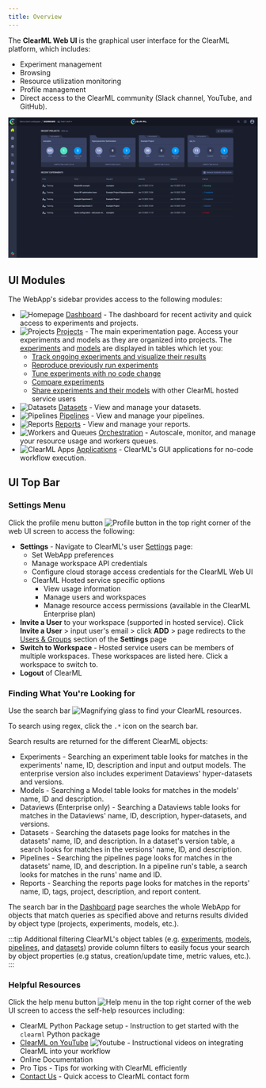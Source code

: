 ```yaml
---
title: Overview
---
```


The **ClearML Web UI** is the graphical user interface for the ClearML platform, which includes:
* Experiment management
* Browsing
* Resource utilization monitoring
* Profile management
* Direct access to the ClearML community (Slack channel, YouTube, and GitHub).

![WebApp screenshots gif](../img/gif/webapp_screenshots.gif)

## UI Modules 
The WebApp's sidebar provides access to the following modules:
<ul>
  <li>
    <img src="/docs/latest/icons/ico-homepage.svg" alt="Homepage" className="icon size-md space-sm" /> <a href="webapp_home">Dashboard</a> - The dashboard for recent activity and quick access to experiments and projects.
  </li>
  <li> 
    <img src="/docs/latest/icons/ico-projects.svg" alt="Projects" className="icon size-md space-sm" />  <a href="webapp_projects_page">Projects</a> - The main experimentation page. Access your experiments and models as they are organized into projects.
  The <a href="webapp_exp_table">experiments</a> and <a href="webapp_model_table">models</a> are displayed in tables
  which let you:
    <ul>
      <li><a href="webapp_exp_track_visual">Track ongoing experiments and visualize their results</a></li>
      <li><a href="webapp_exp_reproducing">Reproduce previously run experiments</a></li>
      <li><a href="webapp_exp_tuning">Tune experiments with no code change</a></li>
      <li><a href="webapp_exp_comparing">Compare experiments</a></li>
      <li><a href="webapp_exp_sharing">Share experiments and their models</a> with other ClearML hosted service users </li>
    </ul>
  </li>
  <li>
    <img src="/docs/latest/icons/ico-side-bar-datasets.svg" alt="Datasets" className="icon size-md space-sm" /> <a href="datasets/webapp_dataset_page">Datasets</a> - View and manage your datasets. 
  </li>
  <li>
    <img src="/docs/latest/icons/ico-pipelines.svg" alt="Pipelines" className="icon size-md space-sm" /> <a href="pipelines/webapp_pipeline_page">Pipelines</a> - View and manage your pipelines.
  </li>
  <li>
    <img src="/docs/latest/icons/ico-reports.svg" alt="Reports" className="icon size-md space-sm" /> <a href="webapp_reports">Reports</a> - View and manage your reports.
  </li>
  <li>
    <img src="/docs/latest/icons/ico-workers.svg" alt="Workers and Queues" className="icon size-md space-sm" /> <a href="webapp_workers_queues">Orchestration</a> - Autoscale, monitor, and manage your resource usage and workers queues.
  </li>
  <li>
    <img src="/docs/latest/icons/ico-applications.svg" alt="ClearML Apps" className="icon size-md space-sm" /> <a href="applications/apps_overview">Applications</a> - ClearML's GUI applications for no-code workflow execution.
  </li>
</ul>

## UI Top Bar 
### Settings Menu

Click the profile menu button <img src="/docs/latest/icons/ico-me.svg" alt="Profile button" className="icon size-lg space-sm" />
in the top right corner of the web UI screen to access the following:
* **Settings** - Navigate to ClearML's user [Settings](webapp_profile.md) page:
  * Set WebApp preferences
  * Manage workspace API credentials
  * Configure cloud storage access credentials for the ClearML Web UI
  * ClearML Hosted service specific options
    * View usage information
    * Manage users and workspaces
    * Manage resource access permissions (available in the ClearML Enterprise plan)
* **Invite a User** to your workspace (supported in hosted service). Click **Invite a User** > input user's 
email > click **ADD** > page redirects to the [Users & Groups](webapp_profile.md#users--groups) section of 
  the **Settings** page 
* **Switch to Workspace** - Hosted service users can be members of multiple workspaces. These workspaces are listed here. 
  Click a workspace to switch to.
* **Logout** of ClearML 

### Finding What You're Looking for
Use the search bar <img src="/docs/latest/icons/ico-search.svg" alt="Magnifying glass" className="icon size-md space-sm" />
to find your ClearML resources.

To search using regex, click the `.*` icon on the search bar. 

Search results are returned for the different ClearML objects:
* Experiments - Searching an experiment table looks for matches in the experiments' name, ID, description and input and 
output models. The enterprise version also includes experiment Dataviews' hyper-datasets and versions. 
* Models - Searching a Model table looks for matches in the models' name, ID and description.
* Dataviews (Enterprise only) - Searching a Dataviews table looks for matches in the Dataviews' name, ID, description, 
hyper-datasets, and versions.
* Datasets - Searching the datasets page looks for matches in the datasets' name, ID, and description. In a dataset's
version table, a search looks for matches in the versions' name, ID, and description. 
* Pipelines - Searching the pipelines page looks for matches in the datasets' name, ID, and description. In a pipeline
run's table, a search looks for matches in the runs' name and ID. 
* Reports - Searching the reports page looks for matches in the reports' name, ID, tags, project, description, and 
report content.

The search bar in the [Dashboard](webapp_home.md) page searches the whole WebApp for objects that match queries as 
specified above and returns results divided by object type (projects, experiments, models, etc.). 

:::tip Additional filtering
ClearML's object tables (e.g. [experiments](webapp_exp_table.md), [models](webapp_model_table.md), [pipelines](pipelines/webapp_pipeline_table.md), 
and [datasets](datasets/webapp_dataset_page.md)) provide column filters to easily focus your search by object properties
(e.g status, creation/update time, metric values, etc.).
:::

### Helpful Resources 
Click the help menu button <img src="/docs/latest/icons/ico-help-outlined.svg" alt="Help menu" className="icon size-md space-sm" /> 
in the top right corner of the web UI screen to access the self-help resources including:
* ClearML Python Package setup - Instruction to get started with the `clearml` Python package
* [ClearML on YouTube](https://www.youtube.com/c/ClearML/featured) <img src="/docs/latest/icons/ico-youtube.svg" alt="Youtube" className="icon size-md space-sm" />  - Instructional videos on integrating ClearML into your workflow
* Online Documentation
* Pro Tips - Tips for working with ClearML efficiently
* [Contact Us](https://clear.ml/contact-us) - Quick access to ClearML contact form
